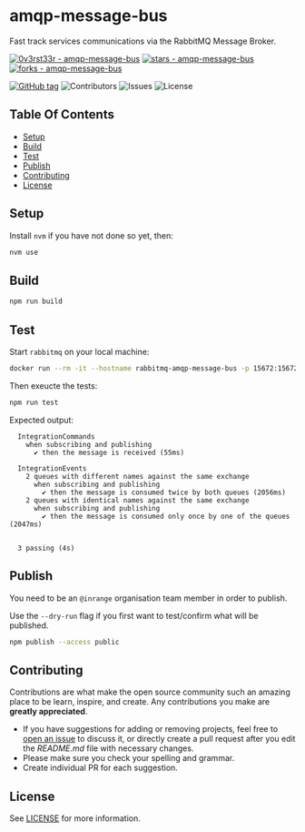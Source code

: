 # amqp-message-bus

Fast track services communications via the RabbitMQ Message Broker.

[![0v3rst33r - amqp-message-bus](https://img.shields.io/static/v1?label=0v3rst33r&message=amqp-message-bus&color=blue&logo=github)](https://github.com/0v3rst33r/amqp-message-bus)
[![stars - amqp-message-bus](https://img.shields.io/github/stars/0v3rst33r/amqp-message-bus?style=social)](https://github.com/0v3rst33r/amqp-message-bus)
[![forks - amqp-message-bus](https://img.shields.io/github/forks/0v3rst33r/amqp-message-bus?style=social)](https://github.com/0v3rst33r/amqp-message-bus)

[![GitHub tag](https://img.shields.io/github/tag/0v3rst33r/amqp-message-bus?include_prereleases=&sort=semver)](https://github.com/0v3rst33r/amqp-message-bus/releases/) ![Contributors](https://img.shields.io/github/contributors/0v3rst33r/amqp-message-bus?color=dark-green) ![Issues](https://img.shields.io/github/issues/0v3rst33r/amqp-message-bus) ![License](https://img.shields.io/github/license/0v3rst33r/amqp-message-bus)



## Table Of Contents

* [Setup](#setup)
* [Build](#build)
* [Test](#test)
* [Publish](#publish)
* [Contributing](#contributing)
* [License](#license)

## Setup

Install `nvm` if you have not done so yet, then:

```sh
nvm use
```

## Build

```sh
npm run build
```

## Test

Start `rabbitmq` on your local machine:

```sh
docker run --rm -it --hostname rabbitmq-amqp-message-bus -p 15672:15672 -p 5672:5672 rabbitmq:3-management
```

Then exeucte the tests:

```sh
npm run test
```

Expected output:

```
  IntegrationCommands
    when subscribing and publishing
      ✔ then the message is received (55ms)

  IntegrationEvents
    2 queues with different names against the same exchange
      when subscribing and publishing
        ✔ then the message is consumed twice by both queues (2056ms)
    2 queues with identical names against the same exchange
      when subscribing and publishing
        ✔ then the message is consumed only once by one of the queues (2047ms)


  3 passing (4s)
```

## Publish

You need to be an `@inrange` organisation team member in order to publish.

Use the `--dry-run` flag if you first want to test/confirm what will be published.

```sh
npm publish --access public
```

## Contributing

Contributions are what make the open source community such an amazing place to be learn, inspire, and create. Any contributions you make are **greatly appreciated**.
* If you have suggestions for adding or removing projects, feel free to [open an issue](https://github.com/0v3rst33r/amqp-message-bus/issues/new) to discuss it, or directly create a pull request after you edit the *README.md* file with necessary changes.
* Please make sure you check your spelling and grammar.
* Create individual PR for each suggestion.

## License

See [LICENSE](https://github.com/0v3rst33r/amqp-message-bus/blob/develop/LICENSE) for more information.
